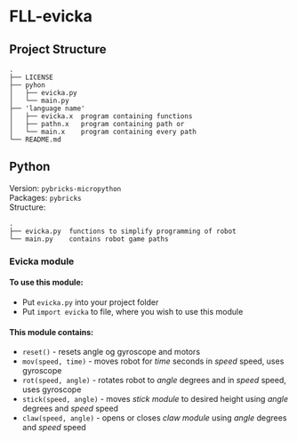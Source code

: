 # FLL-evicka

## Project Structure
```
.
├── LICENSE
├── pyhon
│   ├── evicka.py
│   └── main.py
├── 'language name'
│   ├── evicka.x  program containing functions
│   ├── pathn.x   program containing path or
│   └── main.x    program containing every path
└── README.md
```
## Python
Version: `pybricks-micropython` <br>
Packages: `pybricks` <br>
Structure: 
```
.
├── evicka.py  functions to simplify programming of robot 
└── main.py    contains robot game paths
```

### Evicka module
#### To use this module:
  * Put `evicka.py` into your project folder
  * Put `import evicka` to file, where you wish to use this module
  
#### This module contains:
  * `reset()` - resets angle og gyroscope and motors
  * `mov(speed, time)` - moves robot for *time* seconds in *speed* speed, uses gyroscope
  * `rot(speed, angle)` - rotates robot to *angle* degrees and in *speed* speed, uses gyroscope
  * `stick(speed, angle)` - moves *stick module* to desired height using *angle* degrees and *speed* speed
  * `claw(speed, angle)` - opens or closes *claw module* using *angle* degrees and *speed* speed
